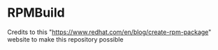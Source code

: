 # RPMBuild
Credits to this "https://www.redhat.com/en/blog/create-rpm-package" website to make this repository possible
